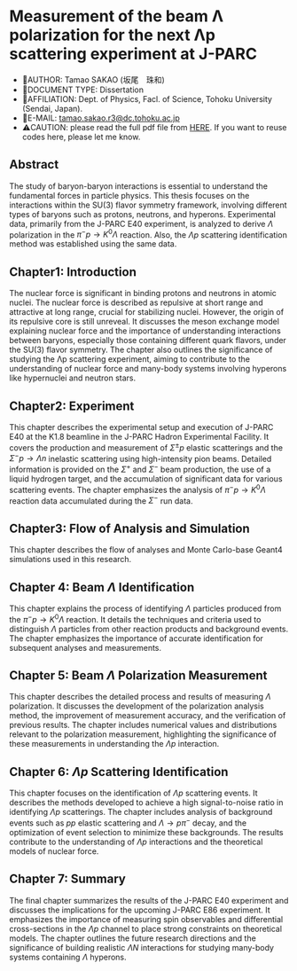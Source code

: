 # Measurement of the beam Λ polarization for the next Λp scattering experiment at J-PARC
- 🐬AUTHOR:
Tamao SAKAO (坂尾　珠和)
- 📄DOCUMENT TYPE:
Dissertation
- 🏫AFFILIATION:
Dept. of Physics, Facl. of Science, Tohoku University (Sendai, Japan). 
- 📧E-MAIL:
tamao.sakao.r3@dc.tohoku.ac.jp
- ⚠️CAUTION:
please read the full pdf file from [HERE](https://drive.google.com/file/d/1Kp4GWQ4GcoHeIvujKvBJQf-SnOIkYCSa/view?usp=share_link). If you want to reuse codes here, please let me know.
  
## Abstract
The study of baryon-baryon interactions is essential to understand the fundamental forces in particle physics. This thesis focuses on the interactions within the SU(3) flavor symmetry framework, involving different types of baryons such as protons, neutrons, and hyperons. Experimental data, primarily from the J-PARC E40 experiment, is analyzed to derive $\Lambda$ polarization in the $\pi^{-}p\to K^{0}\Lambda$ reaction. Also, the $\Lambda p$ scattering identification method was established using the same data.

## Chapter1: Introduction
The nuclear force is significant in binding protons and neutrons in atomic nuclei. The nuclear force is described as repulsive at short range and attractive at long range, crucial for stabilizing nuclei. However, the origin of its repulsive core is still unreveal. It discusses the meson exchange model explaining nuclear force and the importance of understanding interactions between baryons, especially those containing different quark flavors, under the SU(3) flavor symmetry. The chapter also outlines the significance of studying the Λp scattering experiment, aiming to contribute to the understanding of nuclear force and many-body systems involving hyperons like hypernuclei and neutron stars​​.

## Chapter2: Experiment
This chapter describes the experimental setup and execution of J-PARC E40 at the K1.8 beamline in the J-PARC Hadron Experimental Facility. It covers the production and measurement of $\Sigma^{\pm}p$ elastic scatterings and the $\Sigma^{-}p\to\Lambda n$ inelastic scattering using high-intensity pion beams. Detailed information is provided on the $\Sigma^{+}$ and $\Sigma^{−}$ beam production, the use of a liquid hydrogen target, and the accumulation of significant data for various scattering events. The chapter emphasizes the analysis of $\pi^{-}p\to K^{0}\Lambda$ reaction data accumulated during the $\Sigma^{-}$ run data​​.

## Chapter3: Flow of Analysis and Simulation
This chapter describes the flow of analyses and Monte Carlo-base Geant4 simulations used in this research. 

## Chapter 4: Beam $\Lambda$ Identification
This chapter explains the process of identifying $\Lambda$ particles produced from the $\pi^{-}p\to K^{0}\Lambda$ reaction. It details the techniques and criteria used to distinguish $\Lambda$ particles from other reaction products and background events. The chapter emphasizes the importance of accurate identification for subsequent analyses and measurements​​.

## Chapter 5: Beam $\Lambda$ Polarization Measurement
This chapter describes the detailed process and results of measuring $\Lambda$ polarization. It discusses the development of the polarization analysis method, the improvement of measurement accuracy, and the verification of previous results. The chapter includes numerical values and distributions relevant to the polarization measurement, highlighting the significance of these measurements in understanding the $\Lambda p$ interaction​​.

## Chapter 6: $\Lambda p$ Scattering Identification
This chapter focuses on the identification of $\Lambda p$ scattering events. It describes the methods developed to achieve a high signal-to-noise ratio in identifying $\Lambda p$ scatterings. The chapter includes analysis of background events such as $pp$ elastic scattering and $\Lambda\to p\pi^{-}$ decay, and the optimization of event selection to minimize these backgrounds. The results contribute to the understanding of $\Lambda p$ interactions and the theoretical models of nuclear force​​.

## Chapter 7: Summary
The final chapter summarizes the results of the J-PARC E40 experiment and discusses the implications for the upcoming J-PARC E86 experiment. It emphasizes the importance of measuring spin observables and differential cross-sections in the $\Lambda p$ channel to place strong constraints on theoretical models. The chapter outlines the future research directions and the significance of building realistic $\Lambda N$ interactions for studying many-body systems containing $\Lambda$ hyperons​​.
